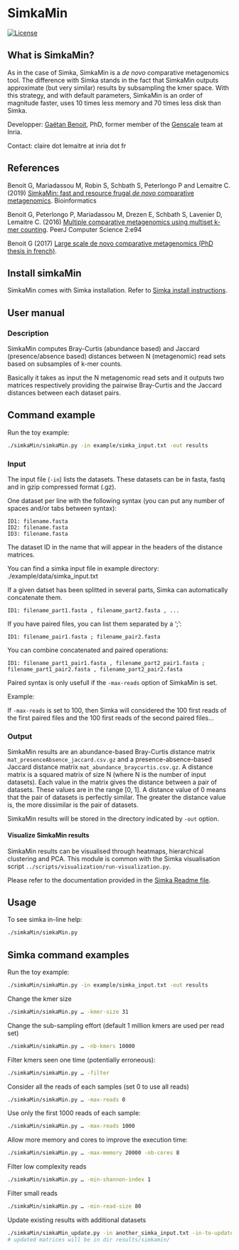# SimkaMin
[![License](http://img.shields.io/:license-affero-blue.svg)](http://www.gnu.org/licenses/agpl-3.0.en.html)

## What is SimkaMin?

As in the case of Simka, SimkaMin is a *de novo* comparative metagenomics tool. The difference with Simka stands in the fact that SimkaMin outputs approximate (but very similar) results by subsampling the kmer space. With this strategy, and with default parameters, SimkaMin is an order of magnitude faster, uses 10 times less memory and 70 times less disk than Simka. 

Developper: [Gaëtan Benoit](http://people.rennes.inria.fr/Gaetan.Benoit/), PhD, former member of the [Genscale](http://team.inria.fr/genscale/) team at Inria.

Contact: claire dot lemaitre at inria dot fr

## References

Benoit G,  Mariadassou M, Robin S, Schbath S, Peterlongo P and Lemaitre C. (2019) [SimkaMin: fast and resource frugal *de novo* comparative metagenomics](https://doi.org/10.1093/bioinformatics/btz685). Bioinformatics

Benoit G, Peterlongo P, Mariadassou M, Drezen E, Schbath S, Lavenier D, Lemaitre C. (2016) [Multiple comparative metagenomics using multiset k-mer counting](https://doi.org/10.7717/peerj-cs.94). PeerJ Computer Science 2:e94 

Benoit G (2017) [Large scale de novo comparative metagenomics (PhD thesis in french)](https://tel.archives-ouvertes.fr/tel-01659395v2/).

## Install simkaMin

SimkaMin comes with Simka installation. Refer to [Simka install instructions](../README.md). 

## User manual

### Description
SimkaMin computes Bray-Curtis (abundance based) and Jaccard (presence/absence based) distances between N (metagenomic) read sets based on subsamples of k-mer counts.

Basically it takes as input the N metagenomic read sets and it outputs two matrices respectively providing the pairwise Bray-Curtis and the Jaccard distances between each dataset pairs. 

## Command example

Run the toy example:

```bash
./simkaMin/simkaMin.py -in example/simka_input.txt -out results 
```


### Input

The input file (`-in`) lists the datasets. These datasets can be in fasta, fastq and in gzip compressed format (.gz).

One dataset per line with the following syntax (you can put any number of spaces and/or tabs between syntax):

    ID1: filename.fasta
    ID2: filename.fasta
    ID3: filename.fasta

The dataset ID in the name that will appear in the headers of the distance matrices.

You can find a simka input file in example directory: ./example/data/simka_input.txt

If a given datset has been splitted in several parts, Simka can automatically concatenate them.

    ID1: filename_part1.fasta , filename_part2.fasta , ...

If you have paired files, you can list them separated by a ‘;’:

    ID1: filename_pair1.fasta ; filename_pair2.fasta

You can combine concatenated and paired operations:

    ID1: filename_part1_pair1.fasta , filename_part2_pair1.fasta ; filename_part1_pair2.fasta , filename_part2_pair2.fasta

Paired syntax is only usefull if the `-max-reads` option of SimkaMin is set.

Example:

If `-max-reads` is set to 100, then Simka will considered the 100 first reads of the first paired files and the 100 first reads of the second paired files…

### Output

SimkaMin results are an abundance-based Bray-Curtis distance matrix `mat_presenceAbsence_jaccard.csv.gz` and a presence-absence-based Jaccard distance matrix `mat_abundance_braycurtis.csv.gz`. A distance matrix is a squared matrix of size N (where N is the number of input datasets). Each value in the matrix gives the distance between a pair of datasets. These values are in the range [0, 1]. A distance value of 0 means that the pair of datasets is perfectly similar. The greater the distance value is, the more dissimilar is the pair of datasets.

SimkaMin results will be stored in the directory indicated by `-out` option.

#### Visualize SimkaMin results

SimkaMin results can be visualised through heatmaps, hierarchical clustering and PCA. This module is common with the Simka visualisation script `../scripts/visualization/run-visualization.py`.

Please refer to the documentation provided in the [Simka Readme file](../README.md). 	


## Usage

To see simka in-line help:

```bash
./simkaMin/simkaMin.py 
```


## Simka command examples

Run the toy example:

```bash
./simkaMin/simkaMin.py -in example/simka_input.txt -out results 
```

Change the kmer size

```bash
./simkaMin/simkaMin.py … -kmer-size 31
```

Change the sub-sampling effort (default 1 million kmers are used per read set)

```bash
./simkaMin/simkaMin.py … -nb-kmers 10000
```

Filter kmers seen one time (potentially erroneous):

```bash
./simkaMin/simkaMin.py … -filter
```

Consider all the reads of each samples (set 0 to use all reads)

```bash
./simkaMin/simkaMin.py … -max-reads 0
```

Use only the first 1000 reads of each sample:

```bash
./simkaMin/simkaMin.py … -max-reads 1000
```

Allow more memory and cores to improve the execution time:

```bash
./simkaMin/simkaMin.py … -max-memory 20000 -nb-cores 8
```

Filter low complexity reads

```bash
./simkaMin/simkaMin.py … -min-shannon-index 1
```

Filter small reads 

```bash
./simkaMin/simkaMin.py … -min-read-size 80
```

Update existing results with additional datasets

```bash
./simkaMin/simkaMin_update.py -in another_simka_input.txt -in-to-update results/simkamin
# updated matrices will be in dir results/simkamin/
```




